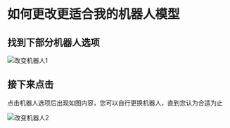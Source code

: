 # 如何更改更适合我的机器人模型

## 找到下部分机器人选项

![改变机器人1](https://page.suaolin.one/img/change-bot.png)

## 接下来点击

点击机器人选项后出现如图内容，您可以自行更换机器人，直到您认为合适为止

![改变机器人2](https://page.suaolin.one/img/change-bot2.png)

